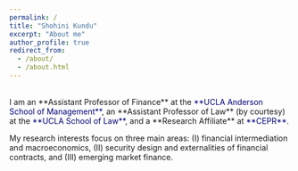 ```yaml
---
permalink: /
title: "Shohini Kundu"
excerpt: "About me"
author_profile: true
redirect_from: 
  - /about/
  - /about.html
---
```

<br/>
I am an **Assistant Professor of Finance** at the <a href="https://www.anderson.ucla.edu/faculty-and-research/finance/faculty/kundu" style="color:rgb(0, 0, 128); text-decoration: none;">**UCLA Anderson School of Management**</a>, an **Assistant Professor of Law** (by courtesy) at the <a href="https://law.ucla.edu/faculty/faculty-profiles/shohini-kundu" style="color:rgb(0, 0, 128); text-decoration: none;">**UCLA School of Law**</a>, and a **Research Affiliate** at <a href="https://cepr.org/about/people/shohini-kundu" style="color:rgb(0, 0, 128); text-decoration: none;">**CEPR**</a>. 

My research interests focus on three main areas: (I) financial intermediation and macroeconomics, (II) security design and externalities of financial contracts, and (III) emerging market finance.
